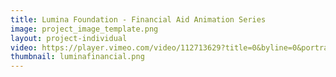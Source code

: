 ```yaml
---
title: Lumina Foundation - Financial Aid Animation Series
image: project_image_template.png
layout: project-individual
video: https://player.vimeo.com/video/112713629?title=0&byline=0&portrait=0
thumbnail: luminafinancial.png
---
```

